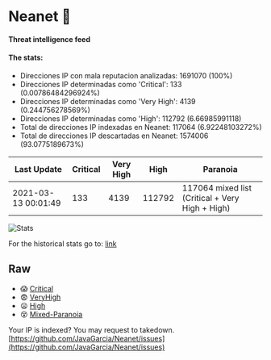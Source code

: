 # Neanet :hocho:
#### Threat intelligence feed
#### The stats:

- Direcciones IP con mala reputacion analizadas: 1691070 (100%)
- Direcciones IP determinadas como 'Critical':  133 (0.00786484296924%)
- Direcciones IP determinadas como 'Very High':  4139 (0.244756278569%)
- Direcciones IP determinadas como 'High':  112792 (6.66985991118)
- Total de direcciones IP indexadas en Neanet:  117064 (6.92248103272%)
- Total de direcciones IP descartadas en Neanet:  1574006 (93.0775189673%)

| Last Update | Critical | Very High | High | Paranoia |
| --- | --- | --- | --- | --- |
| 2021-03-13 00:01:49 | 133 | 4139 | 112792 | 117064 mixed list (Critical + Very High + High)|

![Stats](https://docs.google.com/spreadsheets/d/e/2PACX-1vSnaNMIXVabIpDJjufMlzH7poXnshF3mgd8Is1g9ytUEzVsP5my4Trn8f-xkoLLQ38xpL3HtmUexLo6/pubchart?oid=501124687&format=image)

For the historical stats go to: [link](/stats.csv)
## Raw
- :scream: [Critical](https://raw.githubusercontent.com/JavaGarcia/Neanet/master/blacklists/neanet_critical.txt)
- :fearful: [VeryHigh](https://raw.githubusercontent.com/JavaGarcia/Neanet/master/blacklists/neanet_veryHigh.txtt)
- :frowning: [High](https://raw.githubusercontent.com/JavaGarcia/Neanet/master/blacklists/neanet_high.txt)
- :dizzy_face: [Mixed-Paranoia](https://raw.githubusercontent.com/JavaGarcia/Neanet/master/blacklists/neanet_all.txt)


Your IP is indexed? You may request to takedown. [https://github.com/JavaGarcia/Neanet/issues](https://github.com/JavaGarcia/Neanet/issues)






















































































































































































































































































































































































































































































































































































































































































































































































































































































































































































































































































































































































































































































































































































































































































































































































































































































































































































































































































































































































































































































































































































































































































































































































































































































































































































































































































































































































































































































































































































































































































































































































































































































































































































































































































































































































































































































































































































































































































































































































































































































































































































































































































































































































































































































































































































































































































































































































































































































































































































































